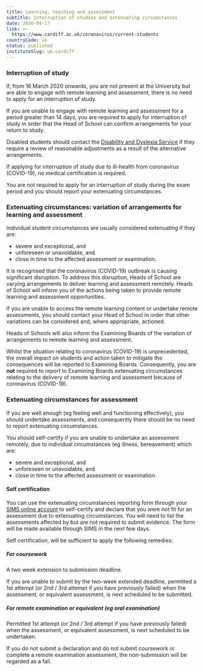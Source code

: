 ```yaml
---
title: Learning, teaching and assessment
subtitle: Interruption of studies and extenuating circumstances
date: 2020-04-17
link: >-
  https://www.cardiff.ac.uk/coronavirus/current-students
countryCode: uk
status: published
instituteSlug: uk-cardiff
---
```

### Interruption of study

If, from 16 March 2020 onwards, you are not present at the University but are able to engage with remote learning and assessment, there is no need to apply for an interruption of study.

If you are unable to engage with remote learning and assessment for a period greater than 14 days, you are required to apply for interruption of study in order that the Head of School can confirm arrangements for your return to study.

Disabled students should contact the [Disability and Dyslexia Service](https://intranet.cardiff.ac.uk/staff/university-staff-and-teams/view/58180-disability-and-dyslexia-service) if they require a review of reasonable adjustments as a result of the alternative arrangements.

If applying for interruption of study due to ill-health from coronavirus (COVID-19), no medical certification is required.

You are not required to apply for an interruption of study during the exam period and you should report your extenuating circumstances.

### Extenuating circumstances: variation of arrangements for learning and assessment

Individual student circumstances are usually considered extenuating if they are:

  * severe and exceptional, and
  * unforeseen or unavoidable, and
  * close in time to the affected assessment or examination.



It is recognised that the coronavirus (COVID-19) outbreak is causing significant disruption. To address this disruption, Heads of School are varying arrangements to deliver learning and assessment remotely. Heads of School will inform you of the actions being taken to provide remote learning and assessment opportunities.

If you are unable to access the remote learning content or undertake remote assessments, you should contact your Head of School in order that other variations can be considered and, where appropriate, actioned.

Heads of Schools will also inform the Examining Boards of the variation of arrangements to remote learning and assessment.

Whilst the situation relating to coronavirus (COVID-19) is unprecedented, the overall impact on students and action taken to mitigate the consequences will be reported to Examining Boards. Consequently, you are **not** required to report to Examining Boards extenuating circumstances relating to the delivery of remote learning and assessment because of coronavirus (COVID-19).

### Extenuating circumstances for assessment

If you are well enough (eg feeling well and functioning effectively), you should undertake assessments, and consequently there should be no need to report extenuating circumstances.

You should self-certify if you are unable to undertake an assessment remotely, due to individual circumstances (eg  illness, bereavement) which are:

  * severe and exceptional, and
  * unforeseen or unavoidable, and
  * close in time to the affected assessment or examination.



#### Self certification

You can use the extenuating circumstances reporting form through your[ SIMS online account](https://sims.cf.ac.uk/) to self-certify and declare that you were not fit for an assessment due to extenuating circumstances. You will need to list the assessments affected by but are not required to submit evidence. The form will be made available through SIMS in the next few days.

Self certification, will be sufficient to apply the following remedies:

#####  **For coursework**

A two week extension to submission deadline.

If you are unable to submit by the two-week extended deadline, permitted a 1st attempt (or 2nd / 3rd attempt if you have previously failed) when the assessment, or equivalent assessment, is next scheduled to be submitted.

#####  **For remote examination or equivalent (eg oral examination)**

Permitted 1st attempt (or 2nd / 3rd attempt if you have previously failed) when the assessment, or equivalent assessment, is next scheduled to be undertaken.

If you do not submit a declaration and do not submit coursework or complete a remote examination assessment, the non-submission will be regarded as a fail.
